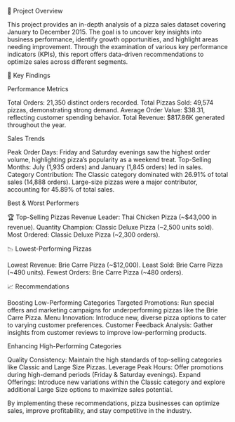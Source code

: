 📌 Project Overview

This project provides an in-depth analysis of a pizza sales dataset covering January to December 2015. The goal is to uncover key insights into business performance, identify growth opportunities, and highlight areas needing improvement. Through the examination of various key performance indicators (KPIs), this report offers data-driven recommendations to optimize sales across different segments.

🔑 Key Findings

Performance Metrics

Total Orders: 21,350 distinct orders recorded.
Total Pizzas Sold: 49,574 pizzas, demonstrating strong demand.
Average Order Value: $38.31, reflecting customer spending behavior.
Total Revenue: $817.86K generated throughout the year.

Sales Trends

Peak Order Days: Friday and Saturday evenings saw the highest order volume, highlighting pizza’s popularity as a weekend treat.
Top-Selling Months: July (1,935 orders) and January (1,845 orders) led in sales.
Category Contribution: The Classic category dominated with 26.91% of total sales (14,888 orders). Large-size pizzas were a major contributor, accounting for 45.89% of total sales.

Best & Worst Performers

🏆 Top-Selling Pizzas
Revenue Leader: Thai Chicken Pizza (~$43,000 in revenue).
Quantity Champion: Classic Deluxe Pizza (~2,500 units sold).
Most Ordered: Classic Deluxe Pizza (~2,300 orders).

📉 Lowest-Performing Pizzas

Lowest Revenue: Brie Carre Pizza (~$12,000).
Least Sold: Brie Carre Pizza (~490 units).
Fewest Orders: Brie Carre Pizza (~480 orders).

📈 Recommendations

Boosting Low-Performing Categories
Targeted Promotions: Run special offers and marketing campaigns for underperforming pizzas like the Brie Carre Pizza.
Menu Innovation: Introduce new, diverse pizza options to cater to varying customer preferences.
Customer Feedback Analysis: Gather insights from customer reviews to improve low-performing products.

Enhancing High-Performing Categories

Quality Consistency: Maintain the high standards of top-selling categories like Classic and Large Size Pizzas.
Leverage Peak Hours: Offer promotions during high-demand periods (Friday & Saturday evenings).
Expand Offerings: Introduce new variations within the Classic category and explore additional Large Size options to maximize sales potential.

By implementing these recommendations, pizza businesses can optimize sales, improve profitability, and stay competitive in the industry.

